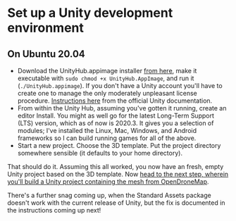 # Set up a Unity development environment

## On Ubuntu 20.04
- Download the UnityHub.appimage installer [from here](https://unity3d.com/get-unity/download), make it executable with ```sudo chmod +x UnityHub.AppImage```, and run it (```./UnityHub.appimage```). If you don't have a Unity account you'll have to create one to manage the only moderately unpleasant license procedure. [Instructions here](https://docs.unity3d.com/Manual/GettingStartedInstallingHub.html) from the official Unity documentation.
- From within the Unity Hub, assuming you've gotten it running, create an editor Install. You might as well go for the latest Long-Term Support (LTS) version, which as of now is 2020.3. It gives you a selection of modules; I've installed the Linux, Mac, Windows, and Android frameworks so I can build running games for all of the above.
- Start a new project. Choose the 3D template. Put the project directory somewhere sensible (it defaults to your home directory).

That should do it. Assuming this all worked, you now have an fresh, empty Unity project based on the 3D template. Now [head to the next step, wherein you'll build a Unity project containing the mesh from OpenDroneMap](script/build_unity_project.md).

There's a further snag coming up, when the Standard Assets package doesn't work with the current release of Unity, but the fix is documented in the instructions coming up next!